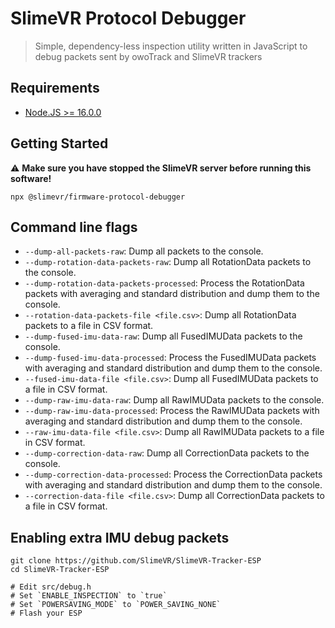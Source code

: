 # SlimeVR Protocol Debugger

> Simple, dependency-less inspection utility written in JavaScript to debug packets sent by owoTrack and SlimeVR trackers

## Requirements

- [Node.JS >= 16.0.0](https://nodejs.org)

## Getting Started

⚠ **Make sure you have stopped the SlimeVR server before running this software!**

```shell
npx @slimevr/firmware-protocol-debugger
```

## Command line flags

- `--dump-all-packets-raw`: Dump all packets to the console.
- `--dump-rotation-data-packets-raw`: Dump all RotationData packets to the console.
- `--dump-rotation-data-packets-processed`: Process the RotationData packets with averaging and standard distribution and dump them to the console.
- `--rotation-data-packets-file <file.csv>`: Dump all RotationData packets to a file in CSV format.
- `--dump-fused-imu-data-raw`: Dump all FusedIMUData packets to the console.
- `--dump-fused-imu-data-processed`: Process the FusedIMUData packets with averaging and standard distribution and dump them to the console.
- `--fused-imu-data-file <file.csv>`: Dump all FusedIMUData packets to a file in CSV format.
- `--dump-raw-imu-data-raw`: Dump all RawIMUData packets to the console.
- `--dump-raw-imu-data-processed`: Process the RawIMUData packets with averaging and standard distribution and dump them to the console.
- `--raw-imu-data-file <file.csv>`: Dump all RawIMUData packets to a file in CSV format.
- `--dump-correction-data-raw`: Dump all CorrectionData packets to the console.
- `--dump-correction-data-processed`: Process the CorrectionData packets with averaging and standard distribution and dump them to the console.
- `--correction-data-file <file.csv>`: Dump all CorrectionData packets to a file in CSV format.

## Enabling extra IMU debug packets

```
git clone https://github.com/SlimeVR/SlimeVR-Tracker-ESP
cd SlimeVR-Tracker-ESP

# Edit src/debug.h
# Set `ENABLE_INSPECTION` to `true`
# Set `POWERSAVING_MODE` to `POWER_SAVING_NONE`
# Flash your ESP
```
